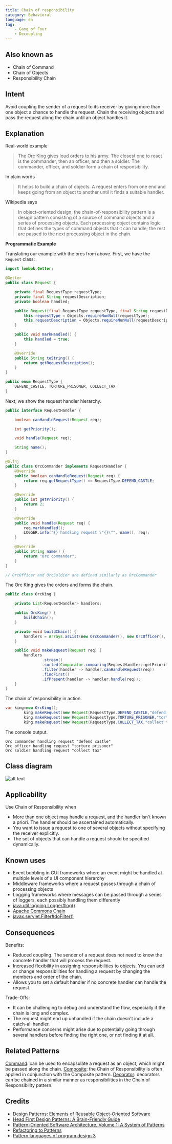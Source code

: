 ```yaml
---
title: Chain of responsibility
category: Behavioral
language: en
tag:
    - Gang of Four
    - Decoupling
---
```


## Also known as

* Chain of Command
* Chain of Objects
* Responsibility Chain

## Intent

Avoid coupling the sender of a request to its receiver by giving more than one object a chance to
handle the request. Chain the receiving objects and pass the request along the chain until an object
handles it.

## Explanation

Real-world example

> The Orc King gives loud orders to his army. The closest one to react is the commander, then
> an officer, and then a soldier. The commander, officer, and soldier form a chain of responsibility.

In plain words

> It helps to build a chain of objects. A request enters from one end and keeps going from an object
> to another until it finds a suitable handler.

Wikipedia says

> In object-oriented design, the chain-of-responsibility pattern is a design pattern consisting of
> a source of command objects and a series of processing objects. Each processing object contains
> logic that defines the types of command objects that it can handle; the rest are passed to the
> next processing object in the chain.

**Programmatic Example**

Translating our example with the orcs from above. First, we have the `Request` class:

```java
import lombok.Getter;

@Getter
public class Request {

    private final RequestType requestType;
    private final String requestDescription;
    private boolean handled;

    public Request(final RequestType requestType, final String requestDescription) {
        this.requestType = Objects.requireNonNull(requestType);
        this.requestDescription = Objects.requireNonNull(requestDescription);
    }

    public void markHandled() {
        this.handled = true;
    }

    @Override
    public String toString() {
        return getRequestDescription();
    }
}

public enum RequestType {
    DEFEND_CASTLE, TORTURE_PRISONER, COLLECT_TAX
}
```

Next, we show the request handler hierarchy.

```java
public interface RequestHandler {

    boolean canHandleRequest(Request req);

    int getPriority();

    void handle(Request req);

    String name();
}

@Slf4j
public class OrcCommander implements RequestHandler {
    @Override
    public boolean canHandleRequest(Request req) {
        return req.getRequestType() == RequestType.DEFEND_CASTLE;
    }

    @Override
    public int getPriority() {
        return 2;
    }

    @Override
    public void handle(Request req) {
        req.markHandled();
        LOGGER.info("{} handling request \"{}\"", name(), req);
    }

    @Override
    public String name() {
        return "Orc commander";
    }
}

// OrcOfficer and OrcSoldier are defined similarly as OrcCommander

```

The Orc King gives the orders and forms the chain.

```java
public class OrcKing {

    private List<RequestHandler> handlers;

    public OrcKing() {
        buildChain();
    }

    private void buildChain() {
        handlers = Arrays.asList(new OrcCommander(), new OrcOfficer(), new OrcSoldier());
    }

    public void makeRequest(Request req) {
        handlers
                .stream()
                .sorted(Comparator.comparing(RequestHandler::getPriority))
                .filter(handler -> handler.canHandleRequest(req))
                .findFirst()
                .ifPresent(handler -> handler.handle(req));
    }
}
```

The chain of responsibility in action.

```java
var king=new OrcKing();
        king.makeRequest(new Request(RequestType.DEFEND_CASTLE,"defend castle"));
        king.makeRequest(new Request(RequestType.TORTURE_PRISONER,"torture prisoner"));
        king.makeRequest(new Request(RequestType.COLLECT_TAX,"collect tax"));
```

The console output.

```
Orc commander handling request "defend castle"
Orc officer handling request "torture prisoner"
Orc soldier handling request "collect tax"
```

## Class diagram

![alt text](./etc/chain-of-responsibility.urm.png "Chain of Responsibility class diagram")

## Applicability

Use Chain of Responsibility when

* More than one object may handle a request, and the handler isn't known a priori. The handler should be ascertained
  automatically.
* You want to issue a request to one of several objects without specifying the receiver explicitly.
* The set of objects that can handle a request should be specified dynamically.

## Known uses

* Event bubbling in GUI frameworks where an event might be handled at multiple levels of a UI component hierarchy
* Middleware frameworks where a request passes through a chain of processing objects
* Logging frameworks where messages can be passed through a series of loggers, each possibly handling them differently
* [java.util.logging.Logger#log()](http://docs.oracle.com/javase/8/docs/api/java/util/logging/Logger.html#log%28java.util.logging.Level,%20java.lang.String%29)
* [Apache Commons Chain](https://commons.apache.org/proper/commons-chain/index.html)
* [javax.servlet.Filter#doFilter()](http://docs.oracle.com/javaee/7/api/javax/servlet/Filter.html#doFilter-javax.servlet.ServletRequest-javax.servlet.ServletResponse-javax.servlet.FilterChain-)

## Consequences

Benefits:

* Reduced coupling. The sender of a request does not need to know the concrete handler that will process the request.
* Increased flexibility in assigning responsibilities to objects. You can add or change responsibilities for handling a
  request by changing the members and order of the chain.
* Allows you to set a default handler if no concrete handler can handle the request.

Trade-Offs:

* It can be challenging to debug and understand the flow, especially if the chain is long and complex.
* The request might end up unhandled if the chain doesn't include a catch-all handler.
* Performance concerns might arise due to potentially going through several handlers before finding the right one, or
  not finding it at all.

## Related Patterns

[Command](https://java-design-patterns.com/patterns/command/): can be used to encapsulate a request as an object, which
might be passed along the chain.
[Composite](https://java-design-patterns.com/patterns/composite/): the Chain of Responsibility is often applied in
conjunction with the Composite pattern.
[Decorator](https://java-design-patterns.com/patterns/decorator/): decorators can be chained in a similar manner as
responsibilities in the Chain of Responsibility pattern.

## Credits

* [Design Patterns: Elements of Reusable Object-Oriented Software](https://www.amazon.com/gp/product/0201633612/ref=as_li_tl?ie=UTF8&camp=1789&creative=9325&creativeASIN=0201633612&linkCode=as2&tag=javadesignpat-20&linkId=675d49790ce11db99d90bde47f1aeb59)
* [Head First Design Patterns: A Brain-Friendly Guide](https://www.amazon.com/gp/product/0596007124/ref=as_li_tl?ie=UTF8&camp=1789&creative=9325&creativeASIN=0596007124&linkCode=as2&tag=javadesignpat-20&linkId=6b8b6eea86021af6c8e3cd3fc382cb5b)
* [Pattern-Oriented Software Architecture, Volume 1: A System of Patterns](https://amzn.to/3PAJUg5)
* [Refactoring to Patterns](https://amzn.to/3VOO4F5)
* [Pattern languages of program design 3](https://amzn.to/4a4NxTH)

